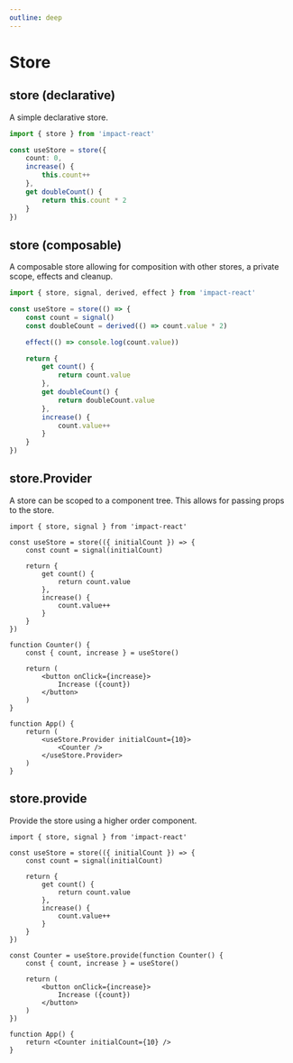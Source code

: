 ```yaml
---
outline: deep
---
```


# Store

## store (declarative)

A simple declarative store.

```ts
import { store } from 'impact-react'

const useStore = store({
    count: 0,
    increase() {
        this.count++
    },
    get doubleCount() {
        return this.count * 2
    }
})
```

## store (composable)

A composable store allowing for composition with other stores, a private scope, effects and cleanup.

```ts
import { store, signal, derived, effect } from 'impact-react'

const useStore = store(() => {
    const count = signal()
    const doubleCount = derived(() => count.value * 2)

    effect(() => console.log(count.value))

    return {
        get count() {
            return count.value
        },
        get doubleCount() {
            return doubleCount.value
        },
        increase() {
            count.value++
        }
    }
})
```

## store.Provider

A store can be scoped to a component tree. This allows for passing props to the store.

```tsx
import { store, signal } from 'impact-react'

const useStore = store(({ initialCount }) => {
    const count = signal(initialCount)

    return {
        get count() {
            return count.value
        },
        increase() {
            count.value++
        }
    }
})

function Counter() {
    const { count, increase } = useStore()

    return (
        <button onClick={increase}>
            Increase ({count})
        </button>
    )
}

function App() {
    return (
        <useStore.Provider initialCount={10}>
            <Counter />
        </useStore.Provider>
    )
}
```

## store.provide

Provide the store using a higher order component.

```tsx
import { store, signal } from 'impact-react'

const useStore = store(({ initialCount }) => {
    const count = signal(initialCount)

    return {
        get count() {
            return count.value
        },
        increase() {
            count.value++
        }
    }
})

const Counter = useStore.provide(function Counter() {
    const { count, increase } = useStore()

    return (
        <button onClick={increase}>
            Increase ({count})
        </button>
    )
})

function App() {
    return <Counter initialCount={10} />
}
```
